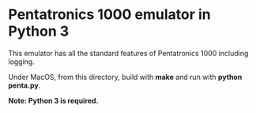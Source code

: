 # Pentatronics 1000 emulator in Python 3

This emulator has all the standard features of Pentatronics 1000 including logging.

Under MacOS, from this directory, build with **make** and run with **python penta.py**.

**Note: Python 3 is required.**
